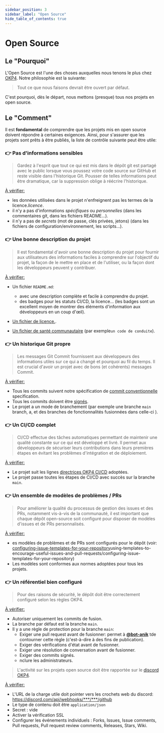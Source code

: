 ```yaml
---
sidebar_position: 3
sidebar_label: "Open Source"
hide_table_of_contents: true
---
```


# Open Source

## Le "Pourquoi"

L'Open Source est l'une des choses auxquelles nous tenons le plus chez [OKP4](https://github.com/okp4). Notre philosophie est la suivante:

> Tout ce que nous faisons devrait être ouvert par défaut.

C'est pourquoi, dès le départ, nous mettons (presque) tous nos projets en open source.

## Le "Comment"

Il est **fondamental** de comprendre que les projets mis en open source doivent répondre à certaines exigences. Ainsi, pour s'assurer que les projets sont prêts à être publiés, la liste de contrôle suivante peut être utile:

### 👉 Pas d'informations sensibles

> Gardez à l'esprit que tout ce qui est mis dans le dépôt git est partagé avec le public lorsque vous poussez votre code source sur GitHub et reste visible dans l'historique Git. Pousser de telles informations peut être dramatique, car la suppression oblige à réécrire l'historique.

<ins>À vérifier:</ins>

- les données utilisées dans le projet n'enfreignent pas les termes de la licence._licence_.
- il n'y a pas d'informations _spécifiques_ ou _personnelles_ (dans les commentaires git, dans les fichiers README...).
- il n'y a pas de _secrets_ (mot de passe, clés privées, jetons) (dans les fichiers de configuration/environnement, les scripts...).

### 👉 Une bonne description du projet

> Il est fondamental d'avoir une bonne description du projet pour fournir aux utilisateurs des informations faciles à comprendre sur l'objectif du projet, la façon de le mettre en place et de l'utiliser, ou la façon dont les développeurs peuvent y contribuer.

<ins>À vérifier:</ins>

- Un fichier `README.md`:

  - avec une description complète et facile à comprendre du projet.
  - des badges pour les statuts CI/CD, la licence... (les badges sont un excellent moyen de montrer des éléments d'information aux développeurs en un coup d'œil).

- [Un fichier de licence.](https://docs.github.com/en/communities/setting-up-your-project-for-healthy-contributions/adding-a-license-to-a-repository).
- [Un fichier de santé communautaire](https://docs.github.com/en/communities/setting-up-your-project-for-healthy-contributions/creating-a-default-community-health-file) (par exemple`un code de conduite`).

### 👉 Un historique Git propre

> Les messages Git Commit fournissent aux développeurs des informations utiles sur ce qui a changé et pourquoi au fil du temps. Il est crucial d'avoir un projet avec de bons (et cohérents) messages Commit.

<ins>À vérifier:</ins>

- Tous les commits suivent notre spécification de [commit conventionnelle](https://github.com/okp4/wiki/wiki/Naming-rules#commit-messages) specification.
- Tous les commits doivent être [signés](https://docs.github.com/en/authentication/managing-commit-signature-verification/signing-commits).
- Le projet a un mode de branchement (par exemple une branche `main` branch, a, et des branches de fonctionnalités fusionnées dans celle-ci ).

### 👉 Un CI/CD complet

> CI/CD effectue des tâches automatiques permettant de maintenir une qualité constante sur ce qui est développé et livré. Il permet aux développeurs de sécuriser leurs contributions dans leurs premières étapes en évitant les problèmes d'intégration et de déploiement.

<ins>À vérifier:</ins>

- Le projet suit les lignes [directrices OKP4 CI/CD](https://github.com/okp4/wiki/wiki/CI-CD) adoptées.
- Le projet passe toutes les étapes de CI/CD avec succès sur la branche `main`.

### 👉 Un ensemble de modèles de problèmes / PRs

> Pour améliorer la qualité du processus de gestion des issues et des PRs, notamment vis-à-vis de la communauté, il est important que chaque dépôt open-source soit configuré pour disposer de modèles d'issues et de PRs personnalisés.

<ins>À vérifier:</ins>

- es modèles de problèmes et de PRs sont configurés pour le dépôt (voir: [configuring-issue-templates-for-your-repository](https://docs.github.com/en/communities/)using-templates-to-encourage-useful-issues-and-pull-requests/configuring-issue-templates-for-your-repository)
- Les modèles sont conformes aux normes adoptées pour tous les projets.

### 👉 Un référentiel bien configuré

> Pour des raisons de sécurité, le dépôt doit être correctement configuré selon les règles OKP4.

<ins>À vérifier:</ins>

- Autoriser uniquement les commits de fusion.
- La branche par défaut est la branche `main`.
- Il y a une règle de protection pour la branche `main`:
  - Exiger une pull request avant de fusionner: permet à [**@bot-anik**](https://github.com/bot-anik) tde contourner cette règle (c'est-à-dire à des fins de publication).
  - Exiger des vérifications d'état avant de fusionner.
  - Exiger une résolution de conversation avant de fusionner.
  - Exiger des commits signés.
  - nclure les administrateurs.

> L'activité sur les projets open source doit être rapportée sur le [discord OKP4](https://discord.gg/okp4).

<ins>À vérifier:</ins>

- L'URL de la charge utile doit pointer vers les crochets web du discord: <https://discord.com/api/webhooks/***/***/github>
- Le type de contenu doit être `application/json`
- Secret : vide
- Activer la vérification SSL
- Configurer les événements individuels : Forks, Issues, Issue comments, Pull requests, Pull request review comments, Releases, Stars, Wiki.
